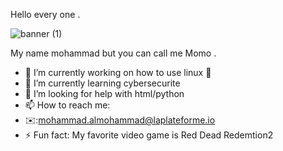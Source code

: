 Hello every one .

![banner (1)](https://github.com/user-attachments/assets/f156651c-771e-4438-825b-6b35f1e38877)


My name mohammad but you can call me Momo .

- 🔭 I’m currently working on how to use linux 🐧
- 🌱 I’m currently learning cybersecurite
- 🤔 I’m looking for help with html/python
- 📫 How to reach me:
- ✉️:mohammad.almohammad@laplateforme.io
- ⚡ Fun fact: My favorite video game is Red Dead Redemtion2


